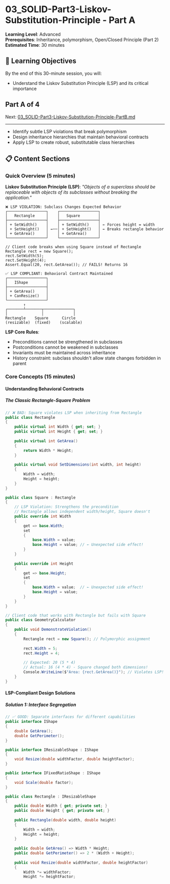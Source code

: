 # 03_SOLID-Part3-Liskov-Substitution-Principle - Part A

**Learning Level**: Advanced  
**Prerequisites**: Inheritance, polymorphism, Open/Closed Principle (Part 2)  
**Estimated Time**: 30 minutes  

## 🎯 Learning Objectives

By the end of this 30-minute session, you will:

- Understand the Liskov Substitution Principle (LSP) and its critical importance

## Part A of 4

Next: [03_SOLID-Part3-Liskov-Substitution-Principle-PartB.md](03_SOLID-Part3-Liskov-Substitution-Principle-PartB.md)

---

- Identify subtle LSP violations that break polymorphism
- Design inheritance hierarchies that maintain behavioral contracts
- Apply LSP to create robust, substitutable class hierarchies

## 📋 Content Sections

### Quick Overview (5 minutes)

**Liskov Substitution Principle (LSP)**: *"Objects of a superclass should be replaceable with objects of its subclasses without breaking the application."*

```text
❌ LSP VIOLATION: Subclass Changes Expected Behavior
┌─────────────────┐    ┌─────────────────┐
│   Rectangle     │    │   Square        │
├─────────────────┤    ├─────────────────┤
│ + SetWidth()    │    │ + SetWidth()    │ ← Forces height = width
│ + SetHeight()   │ ←──│ + SetHeight()   │ ← Breaks rectangle behavior
│ + GetArea()     │    │ + GetArea()     │
└─────────────────┘    └─────────────────┘

// Client code breaks when using Square instead of Rectangle
Rectangle rect = new Square();
rect.SetWidth(5);
rect.SetHeight(4);
Assert.Equal(20, rect.GetArea()); // FAILS! Returns 16

✅ LSP COMPLIANT: Behavioral Contract Maintained
┌─────────────────┐
│   IShape        │
├─────────────────┤
│ + GetArea()     │
│ + CanResize()   │
└─────────────────┘
        ↑
┌───────┴───────┬─────────────┐
│               │             │
Rectangle    Square      Circle
(resizable)  (fixed)    (scalable)
```

**LSP Core Rules**:

- Preconditions cannot be strengthened in subclasses
- Postconditions cannot be weakened in subclasses  
- Invariants must be maintained across inheritance
- History constraint: subclass shouldn't allow state changes forbidden in parent

### Core Concepts (15 minutes)

#### Understanding Behavioral Contracts

##### The Classic Rectangle-Square Problem

```csharp
// ❌ BAD: Square violates LSP when inheriting from Rectangle
public class Rectangle
{
    public virtual int Width { get; set; }
    public virtual int Height { get; set; }
    
    public virtual int GetArea()
    {
        return Width * Height;
    }
    
    public virtual void SetDimensions(int width, int height)
    {
        Width = width;
        Height = height;
    }
}

public class Square : Rectangle
{
    // LSP Violation: Strengthens the precondition
    // Rectangle allows independent width/height, Square doesn't
    public override int Width
    {
        get => base.Width;
        set
        {
            base.Width = value;
            base.Height = value; // ← Unexpected side effect!
        }
    }
    
    public override int Height
    {
        get => base.Height;
        set
        {
            base.Width = value;  // ← Unexpected side effect!
            base.Height = value;
        }
    }
}

// Client code that works with Rectangle but fails with Square
public class GeometryCalculator
{
    public void DemonstrateViolation()
    {
        Rectangle rect = new Square(); // Polymorphic assignment
        
        rect.Width = 5;
        rect.Height = 4;
        
        // Expected: 20 (5 * 4)
        // Actual: 16 (4 * 4) - Square changed both dimensions!
        Console.WriteLine($"Area: {rect.GetArea()}"); // Violates LSP!
    }
}
```

#### LSP-Compliant Design Solutions

##### Solution 1: Interface Segregation

```csharp
// ✅ GOOD: Separate interfaces for different capabilities
public interface IShape
{
    double GetArea();
    double GetPerimeter();
}

public interface IResizableShape : IShape
{
    void Resize(double widthFactor, double heightFactor);
}

public interface IFixedRatioShape : IShape
{
    void Scale(double factor);
}

public class Rectangle : IResizableShape
{
    public double Width { get; private set; }
    public double Height { get; private set; }
    
    public Rectangle(double width, double height)
    {
        Width = width;
        Height = height;
    }
    
    public double GetArea() => Width * Height;
    public double GetPerimeter() => 2 * (Width + Height);
    
    public void Resize(double widthFactor, double heightFactor)
    {
        Width *= widthFactor;
        Height *= heightFactor;

